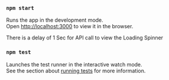 
### `npm start`

Runs the app in the development mode.<br />
Open [http://localhost:3000](http://localhost:3000) to view it in the browser.

There is a delay of 1 Sec for API call to view the Loading Spinner

### `npm test`

Launches the test runner in the interactive watch mode.<br />
See the section about [running tests](https://facebook.github.io/create-react-app/docs/running-tests) for more information.